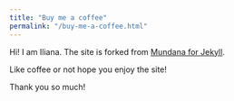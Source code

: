 ```yaml
---
title: "Buy me a coffee"
permalink: "/buy-me-a-coffee.html"
---
```


Hi! I am Iliana. The site is forked from [Mundana for Jekyll](https://www.wowthemes.net/category/free-themes-templates/). 

Like coffee or not hope you enjoy the site! 

Thank you so much!